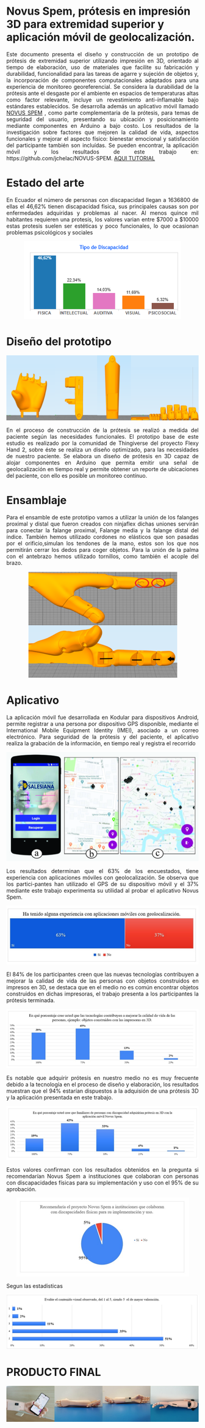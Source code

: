 # Novus Spem, prótesis en impresión 3D para extremidad superior y aplicación móvil de geolocalización. 
<p align="justify"> 
  Este documento presenta el diseño y construcción de un prototipo de prótesis de extremidad superior utilizando impresión en 3D, orientado al tiempo de elaboración, uso de materiales que facilite su fabricación y durabilidad, funcionalidad para las tareas de agarre y sujeción de objetos y, la incorporación de componentes computacionales adaptados para una experiencia de monitoreo georeferencial. Se considera la durabilidad de la prótesis ante el desgaste por el ambiente en espacios de temperaturas altas como factor relevante, incluye un revestimiento anti-ínflamable bajo estándares establecidos. Se desarrolla además un aplicativo móvil llamado 
  <a href="https://n9.cl/48g7">NOVUS SPEM</a> , como parte complementaria de la prótesis, para temas de seguridad del usuario, presentando su ubicación y posicionamiento mediante componentes en Arduino a bajo costo. Los resultados de la investigación sobre factores que mejoren la calidad de vida, aspectos funcionales y mejorar el aspecto físico: bienestar emocional y satisfacción del participante también son incluídas. Se pueden encontrar, la aplicación móvil y los resultados de este trabajo en: https://github.com/jchelac/NOVUS-SPEM. 
<a href="https://youtu.be/j3BNdaQn4N0"> AQUI TUTORIAL</a> 
</p>

# Estado del arte 
<p align="justify"> 
  En Ecuador el número de personas con discapacidad llegan a 1636800 de ellas el 46,62% tienen discapacidad fisica, sus  principales causas son por enfermedades adquiridas y problemas al nacer. Al menos quince mil habitantes requieren una protesis, los valores varian entre $7000 a $10000 estas protesis suelen ser  estéticas y poco funcionales, lo que ocasionan problemas psicológicos y sociales
</p>
<p align="center"> <img src="https://github.com/jchelac/NOVUS-SPEM/blob/master/DOC/ESTADISTICA%20DE%20PERSONAS%20CON%20DISCAPACIDAD.PNG"></p>

</p>

# Diseño del prototipo
<p align="center"> <img src="https://github.com/jchelac/NOVUS-SPEM/blob/master/DOC/8.PNG"></p>
</p>
<p align="justify"> En el proceso de construcción de la prótesis se realizó a medida del paciente según las necesidades funcionales. El prototipo base de este estudio es realizado por la comunidad de Thingiverse del proyecto Flexy Hand 2, sobre éste se realiza un diseño optimizado, para las necesidades de nuestro paciente. Se elabora un diseño de prótesis en 3D capaz de alojar componentes en Arduino que permita emitir una señal de geolocalización en tiempo real y permite obtener un reporte de ubicaciones del paciente, con ello es posible un monitoreo contínuo.</p>

# Ensamblaje
<p align="justify">
Para el ensamble de este prototipo vamos a utilizar la unión de los falanges proximal y distal que fueron creados con ninjaflex dichas uniones servirán para conectar la falange proximal, Falange media y la falange distal del índice. También hemos utilizado cordones no elásticos que son pasadas por el orificio,simulan los tendones de la mano, estos son los que nos permitirán cerrar los dedos para coger objetos. Para la unión de la palma con el antebrazo hemos utilizado tornillos, como también el acople del brazo.
  </p>
  </p>
  
  <p align="center"> <img src="https://github.com/jchelac/NOVUS-SPEM/blob/master/DOC/ENSAMBLE.PNG"></p>
  
  
  
# Aplicativo
<p align="justify"> La aplicación móvil fue desarrollada en Kodular para dispositivos Android, permite registrar a una persona por dispositivo GPS disponible, mediante el International Mobile Equipment Identity (IMEI), asociado a un correo electrónico. Para seguridad de la prótesis y del paciente, el aplicativo realiza la grabación de la información, en tiempo real y registra el recorrido
  </p>
  </p>
 <p align="center"> <img src="https://github.com/jchelac/NOVUS-SPEM/blob/master/DOC/APLICATIVO.jpg"></p>

<p align="justify">Los resultados determinan que el 63% de los encuestados, tiene experiencia con aplicaciones móviles con geolocalización. Se observa que los partici-pantes han utilizado el GPS de su dispositivo móvil y el 37% mediante este trabajo experimenta su utilidad al probar el aplicativo Novus Spem.
  </p>
  <p align="center"> <img src="https://github.com/jchelac/NOVUS-SPEM/blob/master/DOC/1.PNG"></p>
  
  <p align="justify">El 84% de los participantes creen que las nuevas tecnologías contribuyen a mejorar la calidad de vida de las personas con objetos construidos en impresos en 3D, se destaca que en el medio no es común encontrar objetos construidos en dichas impresoras, el trabajo presenta a los participantes la prótesis terminada.
  </p>
  <p align="center"> <img src="https://github.com/jchelac/NOVUS-SPEM/blob/master/DOC/2.PNG"></p>
  
  <p align="justify">Es notable que adquirir prótesis en nuestro medio no es muy frecuente debido a la tecnología en el proceso de diseño y elaboración, los resultados muestran que el 94% estarían dispuestos a la adquisión de una prótesis 3D y la aplicación presentada en este trabajo.
  </p>
 <p align="center"> <img src="https://github.com/jchelac/NOVUS-SPEM/blob/master/DOC/3.PNG"></p>
 
   <p align="justify">Estos valores confirman con los resultados obtenidos en la pregunta si recomendarían Novus Spem a instituciones que colaboran con personas con discapacidades físicas para su implementación y uso con el 95% de su aprobación.
  </p>
  
 <p align="center"> <img src="https://github.com/jchelac/NOVUS-SPEM/blob/master/DOC/4.PNG"></p>
    <p align="justify">Segun las estadisticas 
  </p>
 <p align="center"> <img src="https://github.com/jchelac/NOVUS-SPEM/blob/master/DOC/7.jpg"></p>
 
# PRODUCTO FINAL 
<p align="center"> <img src="https://github.com/jchelac/NOVUS-SPEM/blob/master/DOC/github-final.png"></p>

